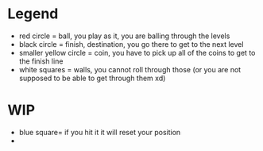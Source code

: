 # Legend
- red circle = ball, you play as it, you are balling through the levels
- black circle = finish, destination, you go there to get to the next level
- smaller yellow circle = coin, you have to pick up all of the coins to get to the finish line
- white squares = walls, you cannot roll through those (or you are not supposed to be able to get through them xd)

# WIP
- blue square= if you hit it it will reset your position
- 